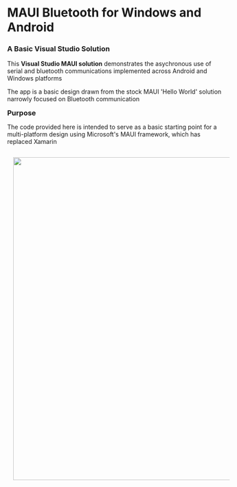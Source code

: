 <h1 >MAUI Bluetooth for Windows and Android</h1>
<h3 >A Basic Visual Studio Solution</h3>
<div style="margin:0em">
    <p>This <b>Visual Studio MAUI solution</b> demonstrates the asychronous use of serial and bluetooth communications implemented across Android and Windows platforms</b></p>
    <p>The app is a basic design drawn from the stock MAUI 'Hello World' solution narrowly focused on Bluetooth communication</p>
    <h3 style="padding:0;margin:0;">Purpose</h3>
    <p>The code provided here is intended to serve as a basic starting point for a multi-platform design using Microsoft's MAUI framework, which has replaced Xamarin</p>

</div>
<div style="align:center;display:block">
  <img src='https://www.otterbinesolutions.com/downloads/GitImages/serial_app0.jpg' style="text-align:center;width:750px;margin:1em" />
</div>
